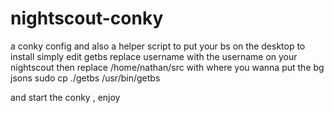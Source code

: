 # nightscout-conky
a conky config and also a helper script to put your bs on the desktop
to install simply 
edit getbs replace username with the username on your nightscout
then replace /home/nathan/src with where you wanna put the bg jsons
sudo cp ./getbs /usr/bin/getbs

and start the conky , enjoy
